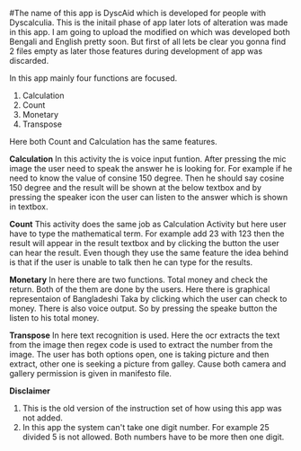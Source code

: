 #The name of this app is DyscAid which is developed for people with Dyscalculia.
This is the initail phase of app later lots of alteration was made in this app. I am going to upload the modified on which was developed both Bengali and English pretty soon. But first of all lets be clear you gonna find 2 files empty as later those features during development of app was discarded.

In this app mainly four functions are focused.
1. Calculation
2. Count
3. Monetary
4. Transpose

Here both Count and Calculation has the same features.

**Calculation**
In this activity the is voice input funtion. After pressing the mic image the user need to speak the answer he is looking for. For example if he need to know the value of consine 150 degree.
Then he should say cosine 150 degree and the result will be shown at the below textbox and by pressing the speaker icon the user can listen to the answer which is shown in textbox. 

**Count**
This activity does  the same job as Calculation Activity but here user have to type the mathematical term. For example add 23 with 123 then the result will appear in the result textbox and by clicking the button the user can hear the result.
Even though they use the same feature the idea behind is that if the user is unable to talk then he can type for the results.

**Monetary**
In here there are two functions. Total money and check the return. Both of the them are done by the users. Here there is graphical representaion of Bangladeshi Taka by clicking which the user can check to money. There is also voice output. So by pressing the speake button the listen to his total money.

**Transpose**
In here text recognition is used. Here the ocr extracts the text from the image then regex code is used to extract the number from the image. The user has both options open, one is taking picture and then extract, other one is seeking a picture from galley. Cause both camera and gallery permission is given in manifesto file.

**Disclaimer**
1. This is the old version of the instruction set of how using this app was not added.
2. In this app the system can't take one digit number. For example 25 divided 5 is not allowed. Both numbers have to be more then one digit.
